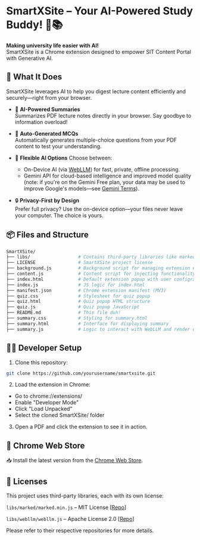 # SmartXSite – Your AI-Powered Study Buddy! 🧠📚

**Making university life easier with AI!**  
SmartXSite is a Chrome extension designed to empower SIT Content Portal with Generative AI.

## 🌟 What It Does

SmartXSite leverages AI to help you digest lecture content efficiently and securely—right from your browser.

- 📖 **AI-Powered Summaries**  
  Summarizes PDF lecture notes directly in your browser. Say goodbye to information overload!

- 📝 **Auto-Generated MCQs**  
  Automatically generates multiple-choice questions from your PDF content to test your understanding.

- 🔄 **Flexible AI Options**
  Choose between:
  * On-Device AI (via [WebLLM](https://github.com/mlc-ai/web-llm)) for fast, private, offline processing.
  * Gemini API for cloud-based intelligence and improved model quality (note: if you're on the Gemini Free plan, your data may be used to improve Google's models—see [Gemini Terms](https://ai.google.dev/gemini-api/terms)).

- 🔒 **Privacy-First by Design**  
  Prefer full privacy? Use the on-device option—your files never leave your computer. The choice is yours.

## 📦 Files and Structure

```bash
SmartXSite/
├── libs/                  # Contains third-party libraries like marked.min.js and webllm.js
├── LICENSE                # SmartXSite project license
├── background.js          # Background script for managing extension events - namely popup `summary.html`
├── content.js             # Content script for injecting functionality (buttons etc) into pages on xSite
├── index.html             # Default extension popup with user configrations
├── index.js               # JS logic for index.html
├── manifest.json          # Chrome extension manifest (MV3)
├── quiz.css               # Stylesheet for quiz popup
├── quiz.html              # Quiz popup HTML structure
├── quiz.js                # Quiz popup JavaScript
├── README.md              # This file duh!
├── summary.css            # Styling for summary.html
├── summary.html           # Interface for displaying summary
├── summary.js             # Logic to interact with WebLLM and render outputs
```

## 🧑‍💻 Developer Setup
1. Clone this repository:

```bash
git clone https://github.com/yourusername/smartxsite.git
```

2. Load the extension in Chrome:
* Go to chrome://extensions/
* Enable "Developer Mode"
* Click "Load Unpacked"
* Select the cloned SmartXSite/ folder

3. Open a PDF and click the extension to see it in action.

## 🔗 Chrome Web Store
📥 Install the latest version from the [Chrome Web Store](https://chromewebstore.google.com/detail/smartxsite/bncgadpdfckkjmlmppinnjimdgiecipc).

## 📜 Licenses
This project uses third-party libraries, each with its own license:

`libs/marked/marked.min.js` – MIT License [[Repo](https://github.com/mlc-ai/web-llm)]

`libs/webllm/webllm.js` – Apache License 2.0 [[Repo](https://github.com/markedjs/marked)]

Please refer to their respective repositories for more details.